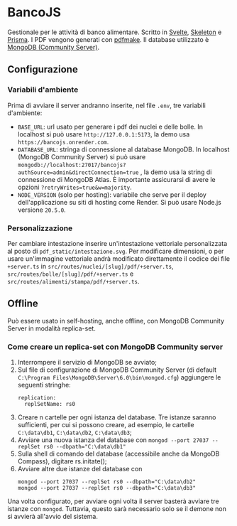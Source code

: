 # BancoJS

Gestionale per le attività di banco alimentare. Scritto in [Svelte](https://github.com/sveltejs/kit), [Skeleton](https://github.com/skeletonlabs/skeleton) e [Prisma](https://github.com/prisma/prisma). I PDF vengono generati con [pdfmake](https://github.com/bpampuch/pdfmake). Il database utilizzato è [MongoDB (Community Server)](https://github.com/mongodb/mongo).

## Configurazione

### Variabili d'ambiente

Prima di avviare il server andranno inserite, nel file `.env`, tre variabili d'ambiente:

- `BASE_URL`: url usato per generare i pdf dei nuclei e delle bolle. In localhost si può usare `http://127.0.0.1:5173`, la demo usa `https://bancojs.onrender.com`.
- `DATABASE_URL`: stringa di connessione al database MongoDB. In localhost (MongoDB Community Server) si può usare `mongodb://localhost:27017/bancojs?authSource=admin&directConnection=true` , la demo usa la string di connessione di MongoDB Atlas. È importante assicurarsi di avere le opzioni `?retryWrites=true&w=majority`.
- `NODE_VERSION` (solo per hosting): variabile che serve per il deploy dell'applicazione su siti di hosting come Render. Si può usare Node.js versione `20.5.0`.

### Personalizzazione

Per cambiare intestazione inserire un'intestazione vettoriale personalizzata al posto di `pdf_static/intestazione.svg`. Per modificare dimensioni, o per usare un'immagine vettoriale andrà modificato direttamente il codice dei file `+server.ts` in `src/routes/nuclei/[slug]/pdf/+server.ts`, `src/routes/bolle/[slug]/pdf/+server.ts` e `src/routes/alimenti/stampa/pdf/+server.ts`.

## Offline

Può essere usato in self-hosting, anche offline, con MongoDB Community Server in modalità replica-set.

### Come creare un replica-set con MongoDB Community server

1. Interrompere il servizio di MongoDB se avviato;
2. Sul file di configurazione di MongoDB Community Server (di default `C:\Program Files\MongoDB\Server\6.0\bin\mongod.cfg`) aggiungere le seguenti stringhe:
   ```
   replication:
     replSetName: rs0
   ```
4. Creare n cartelle per ogni istanza del database. Tre istanze saranno sufficienti, per cui si possono creare, ad esempio, le cartelle `C:\data\db1`, `C:\data\db2`, `C:\data\db3`;
5. Avviare una nuova istanza del database con `mongod --port 27037 --replSet rs0 --dbpath="C:\data\db1"`
6. Sulla shell di comando del database (accessibile anche da MongoDB Compass), digitare rs.initate();
7. Avviare altre due istanze del database con
   ```
   mongod --port 27037 --replSet rs0 --dbpath="C:\data\db2"
   mongod --port 27037 --replSet rs0 --dbpath="C:\data\db3"
   ```

Una volta configurato, per avviare ogni volta il server basterà avviare tre istanze con `mongod`. Tuttavia, questo sarà necessario solo se il demone non si avvierà all'avvio del sistema.
